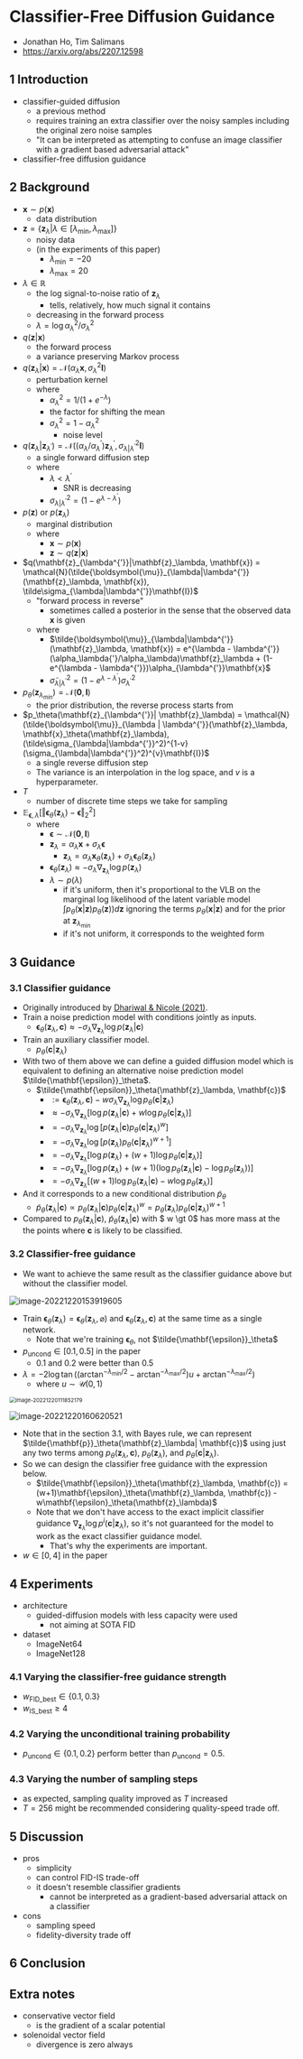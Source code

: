 # Classifier-Free Diffusion Guidance

- Jonathan Ho, Tim Salimans
- https://arxiv.org/abs/2207.12598

## 1 Introduction

- classifier-guided diffusion
  - a previous method
  - requires training an extra classifier over the noisy samples including the original zero noise samples
  - "It can be interpreted as attempting to confuse an image classifier with a gradient based adversarial attack"
- classifier-free diffusion guidance

## 2 Background

- $\mathbf{x} \sim p(\mathbf{x})$
  - data distribution
- $\mathbf{z} = \{\mathbf{z}_\lambda | \lambda \in [\lambda_\text{min}, \lambda_\text{max}] \}$
  - noisy data
  - (in the experiments of this paper)
    - $\lambda_\text{min} = -20$
    - $\lambda_\text{max} = 20$
- $\lambda \in \mathbb{R}$ 
  - the log signal-to-noise ratio of $\mathbf{z}_\lambda$
    - tells, relatively, how much signal it contains 
  - decreasing in the forward process
  - $\lambda = \log \alpha_{\lambda}^2 / \sigma_\lambda^2$
- $q(\mathbf{z}|\mathbf{x})$
  - the forward process
  - a variance preserving Markov process
- $q(\mathbf{z}_\lambda|\mathbf{x}) = \mathcal{N}(\alpha_\lambda \mathbf{x}, \sigma_\lambda^2 \mathbf{I})$
  - perturbation kernel
  - where
    - $\alpha_\lambda^2 = 1 / (1 + e^{-\lambda})$
    - the factor for shifting the mean
    - $\sigma_\lambda^2 = 1 - \alpha_\lambda^2$
      - noise level
- $q(\mathbf{z}_\lambda|\mathbf{z}_{\lambda^{'}}) = \mathcal{N}((\alpha_\lambda / \alpha_\lambda^{'}) \mathbf{z}_\lambda^{'}, \sigma_{\lambda|\lambda^{'}}^2 \mathbf{I})$
  - a single forward diffusion step
  - where
    - $\lambda \lt \lambda^{'}$
      - SNR is decreasing
    - $\sigma_{\lambda | \lambda^{'}}^2 = (1 - e^{\lambda - \lambda^{'}})$
- $p(\mathbf{z})$ or $p(\mathbf{z}_\lambda)$
  - marginal distribution
  - where
    - $\mathbf{x} \sim p(\mathbf{x})$
    - $\mathbf{z} \sim q(\mathbf{z}|\mathbf{x})$
- $q(\mathbf{z}_{\lambda^{'}}|\mathbf{z}_\lambda, \mathbf{x}) = \mathcal{N}(\tilde{\boldsymbol{\mu}}_{\lambda|\lambda^{'}}(\mathbf{z}_\lambda, \mathbf{x}), \tilde\sigma_{\lambda|\lambda^{'}}\mathbf{I})$
  - "forward process in reverse"
    - sometimes called a posterior in the sense that the observed data $\mathbf{x}$ is given
  - where
    - $\tilde{\boldsymbol{\mu}}_{\lambda|\lambda^{'}}(\mathbf{z}_\lambda, \mathbf{x}) = e^{\lambda - \lambda^{'}}(\alpha_\lambda{'}/\alpha_\lambda)\mathbf{z}_\lambda + (1-e^{\lambda - \lambda^{'}})\alpha_{\lambda^{'}}\mathbf{x}$
    - $\tilde{\sigma}_{\lambda | \lambda^{'}}^2 = (1 - e^{\lambda - \lambda^{'}})\sigma_{\lambda^{'}}^2$
- $p_\theta(\mathbf{z}_{\lambda_\text{min}}) = \mathcal{N}(\mathbf{0}, \mathbf{I})$
  - the prior distribution, the reverse process starts from
- $p_\theta(\mathbf{z}_{\lambda^{'}}| \mathbf{z}_\lambda) = \mathcal{N}(\tilde{\boldsymbol{\mu}}_{\lambda | \lambda^{'}}(\mathbf{z}_\lambda, \mathbf{x}_\theta(\mathbf{z}_\lambda), (\tilde\sigma_{\lambda|\lambda^{'}}^2)^{1-v}(\sigma_{\lambda|\lambda^{'}}^2)^{v}\mathbf{I})$
  - a single reverse diffusion step
  - The variance is an interpolation in the log space, and $v$ is a hyperparameter.
- $T$
  - number of discrete time steps we take for sampling
- $\mathbb{E}_{\mathbf{\epsilon}, \lambda}\left[\Vert \mathbf{\epsilon}_\theta(\mathbf{z}_\lambda) - \mathbf{\epsilon}\Vert_2^2\right]$
  - where
    - $\mathbf{\epsilon} \sim \mathcal{N}(\mathbf{0}, \mathbf{I})$
    - $\mathbf{z}_\lambda = \alpha_\lambda \mathbf{x} + \sigma_\lambda\mathbf{\epsilon}$
      - $\mathbf{z}_\lambda = \alpha_\lambda \mathbf{x}_\theta(\mathbf{z}_\lambda) + \sigma_\lambda\mathbf{\epsilon}_\theta(\mathbf{z}_\lambda)$
    - $\mathbf{\epsilon}_\theta(\mathbf{z}_\lambda) \approx - \sigma_\lambda \nabla_{\mathbf{z}_\lambda}\log p(\mathbf{z}_\lambda)$
    - $\lambda \sim p(\lambda)$
      - if it's uniform, then it's proportional to the VLB on the marginal log likelihood of the latent variable model $\int p_\theta(\mathbf{x}|\mathbf{z})p_\theta(\mathbf{z}))d\mathbf{z}$ ignoring the terms $p_\theta(\mathbf{x}|\mathbf{z})$ and for the prior at $\mathbf{z}_{\lambda_\text{min}}$
      - if it's not uniform, it corresponds to the weighted form

## 3 Guidance

### 3.1 Classifier guidance

- Originally introduced by [Dhariwal & Nicole (2021)](https://arxiv.org/abs/2105.05233).
- Train a noise prediction model with conditions jointly as inputs.
  - $\mathbf{\epsilon}_\theta(\mathbf{z}_\lambda, \mathbf{c}) \approx -\sigma_\lambda \nabla_{\mathbf{z}_\lambda} \log p(\mathbf{z}_\lambda | \mathbf{c})$
- Train an auxiliary classifier model.
  - $p_\theta(\mathbf{c}|\mathbf{z}_\lambda)$
- With two of them above we can define a guided diffusion model which is equivalent to defining an alternative noise prediction model $\tilde{\mathbf{\epsilon}}_\theta$.
  - $\tilde{\mathbf{\epsilon}}_\theta(\mathbf{z}_\lambda, \mathbf{c})$
    - $:=  \mathbf{\epsilon}_\theta(\mathbf{z}_\lambda, \mathbf{c}) - w\sigma_\lambda \nabla_{\mathbf{z}_\lambda}\log p_\theta(\mathbf{c}| \mathbf{z}_\lambda)$
    - $\approx -\sigma_\lambda \nabla_{\mathbf{z}_\lambda} [\log p(\mathbf{z}_\lambda | \mathbf{c}) + w\log p_\theta(\mathbf{c}| \mathbf{z}_\lambda)]$
    - $= -\sigma_\lambda \nabla_{\mathbf{z}_\lambda}\log [p(\mathbf{z}_\lambda | \mathbf{c}) p_\theta(\mathbf{c}| \mathbf{z}_\lambda)^w]$
    - $= -\sigma_\lambda \nabla_{\mathbf{z}_\lambda}\log [p(\mathbf{z}_\lambda) p_\theta(\mathbf{c}| \mathbf{z}_\lambda)^{w+1}]$
    - $= -\sigma_\lambda \nabla_{\mathbf{z}_\lambda} [\log p(\mathbf{z}_\lambda) + (w+1) \log p_\theta(\mathbf{c}| \mathbf{z}_\lambda)]$
    - $= -\sigma_\lambda \nabla_{\mathbf{z}_\lambda} [\log p(\mathbf{z}_\lambda) + (w+1)(\log p_\theta(\mathbf{z}_\lambda|\mathbf{c}) - \log p_\theta(\mathbf{z}_\lambda))]$
    - $= -\sigma_\lambda \nabla_{\mathbf{z}_\lambda} [(w+1)\log p_\theta(\mathbf{z}_\lambda|\mathbf{c}) - w \log p_\theta(\mathbf{z}_\lambda)]$
- And it corresponds to a new conditional distribution $\tilde{p}_\theta$
  - $\tilde{p}_\theta(\mathbf{z}_\lambda|\mathbf{c}) \propto p_\theta(\mathbf{z}_\lambda|\mathbf{c})p_\theta(\mathbf{c}|\mathbf{z}_\lambda)^w = p_\theta(\mathbf{z}_\lambda)p_\theta(\mathbf{c}|\mathbf{z}_\lambda)^{w+1}$
- Compared to $p_\theta(\mathbf{z}_\lambda|\mathbf{c})$,  $\tilde{p}_\theta(\mathbf{z}_\lambda|\mathbf{c})$ with $ w \gt 0$ has more mass at the the points where $\mathbf{c}$ is likely to be classified.

### 3.2 Classifier-free guidance

- We want to achieve the same result as the classifier guidance above but without the classifier model.

![image-20221220153919605](./assets/image-20221220153919605.png)

- Train $\mathbf{\epsilon}_\theta(\mathbf{z}_\lambda) = \mathbf{\epsilon}_\theta(\mathbf{z}_\lambda, \varnothing)$ and $\mathbf{\epsilon}_\theta(\mathbf{z}_\lambda, \mathbf{c})$ at the same time as a single network.
  - Note that we're training $\mathbf{\epsilon}_\theta$, not $\tilde{\mathbf{\epsilon}}_\theta$
- $p_\text{uncond} \in [0.1, 0.5]$ in the paper
  - 0.1 and 0.2 were better than 0.5
- $\lambda = -2 \log \tan ((\arctan^{-\lambda_\text{min}/2} - \arctan^{-\lambda_\text{max}/2})u + \arctan^{-\lambda_\text{max}/2})$
  - where $u \sim \mathcal{U}(0,1)$

<img src="./assets/image-20221220111852179.png" alt="image-20221220111852179" style="zoom: 67%;" />



![image-20221220160620521](./assets/image-20221220160620521.png)

- Note that in the section 3.1, with Bayes rule, we can represent $\tilde{\mathbf{p}}_\theta(\mathbf{z}_\lambda| \mathbf{c})$ using just any two terms among $p_\theta(\mathbf{z}_\lambda, \mathbf{c})$, $p_\theta(\mathbf{z}_\lambda)$, and $p_\theta(\mathbf{c}|\mathbf{z}_\lambda)$.
- So we can design the classifier free guidance with the expression below.
  - $\tilde{\mathbf{\epsilon}}_\theta(\mathbf{z}_\lambda, \mathbf{c}) = (w+1)\mathbf{\epsilon}_\theta(\mathbf{z}_\lambda, \mathbf{c}) - w\mathbf{\epsilon}_\theta(\mathbf{z}_\lambda)$
  - Note that we don't have access to the exact implicit classifier guidance $\nabla_{\mathbf{z}_\lambda} \log p^i(\mathbf{c}|\mathbf{z}_\lambda)$, so it's not guaranteed for the model to work as the exact classifier guidance model.
    - That's why the experiments are important.
- $w \in [0, 4]$ in the paper

## 4 Experiments

- architecture
  - guided-diffusion models with less capacity were used
    - not aiming at SOTA FID
- dataset
  - ImageNet64
  - ImageNet128


### 4.1 Varying the classifier-free guidance strength

- $w_\text{FID\_best} \in \{0.1, 0.3\}$
- $w_\text{IS\_best} \ge 4$

### 4.2 Varying the unconditional training probability

- $p_\text{uncond} \in \{0.1, 0.2\}$ perform better than $p_\text{uncond} = 0.5$.

### 4.3 Varying the number of sampling steps

- as expected, sampling quality improved as $T$ increased
- $T=256$ might be recommended considering quality-speed trade off.

## 5 Discussion

- pros
  - simplicity
  - can control FID-IS trade-off 
  - it doesn't resemble classifier gradients
    - cannot be interpreted as a gradient-based adversarial attack on a classifier
- cons
  - sampling speed
  - fidelity-diversity trade off

## 6 Conclusion

## Extra notes

- conservative vector field
  - is the gradient of a scalar potential
- solenoidal vector field
  - divergence is zero always
